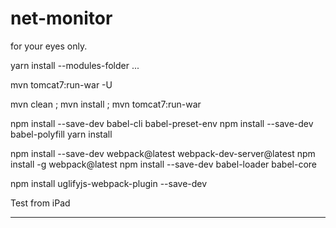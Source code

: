 # net-monitor

for your eyes only.

yarn install --modules-folder ...

mvn tomcat7:run-war -U

mvn clean ; mvn install ; mvn tomcat7:run-war


npm install --save-dev babel-cli babel-preset-env
npm install --save-dev babel-polyfill
yarn install

npm install --save-dev webpack@latest webpack-dev-server@latest
npm install -g webpack@latest
npm install --save-dev babel-loader babel-core

npm install uglifyjs-webpack-plugin --save-dev

<!-- https://www.alsacreations.com/tuto/lire/1754-debuter-avec-webpack.html -->

Test from iPad

---------------------------


